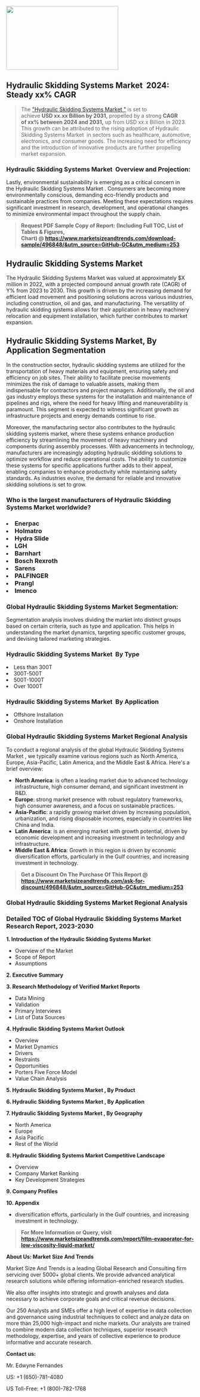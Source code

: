 <p><img class="alignnone size-medium wp-image-20088" src="https://ffe5etoiles.com/wp-content/uploads/2024/12/MST1-300x171.png" alt="" width="300" height="171" /></p><h2 id="ember46" class="ember-view reader-text-block__heading-2">Hydraulic Skidding Systems Market &nbsp;2024: Steady&nbsp;xx% CAGR</h2><blockquote id="ember47" class="ember-view reader-text-block__blockquote">The&nbsp;<a class="app-aware-link " href="https://www.marketsizeandtrends.com/download-sample/496848/&utm_source=GitHub-GC&utm_medium=253" target="_blank" data-test-app-aware-link="">"Hydraulic Skidding Systems Market "</a>&nbsp;is set to achieve&nbsp;<strong>USD&nbsp;xx.xx&nbsp;Billion by 2031,</strong>&nbsp;propelled by a strong&nbsp;<strong>CAGR of&nbsp;xx% between 2024 and 2031,</strong>&nbsp;up from USD xx.x Billion in 2023. This growth can be attributed to the rising adoption of&nbsp;Hydraulic Skidding Systems Market &nbsp;in sectors such as healthcare, automotive, electronics, and consumer goods. The increasing need for efficiency and the introduction of innovative products are further propelling market expansion.</blockquote><h3 id="ember48" class="ember-view reader-text-block__heading-3">Hydraulic Skidding Systems Market &nbsp;Overview and Projection:</h3><p id="ember49" class="ember-view reader-text-block__paragraph">Lastly, environmental sustainability is emerging as a critical concern in the&nbsp;Hydraulic Skidding Systems Market . Consumers are becoming more environmentally conscious, demanding eco-friendly products and sustainable practices from companies. Meeting these expectations requires significant investment in research, development, and operational changes to minimize environmental impact throughout the supply chain.</p><blockquote id="ember50" class="ember-view reader-text-block__blockquote"><strong>Request PDF Sample Copy of Report: (Including Full TOC, List of Tables &amp; Figures, Chart)&nbsp;@&nbsp;<strong><a href="https://www.marketsizeandtrends.com/download-sample/496848/&utm_source=GitHub-GC&utm_medium=253" target="_blank">https://www.marketsizeandtrends.com/download-sample/496848/&utm_source=GitHub-GC&utm_medium=253</a></strong></strong></blockquote><h3 class=""> <h2>Hydraulic Skidding Systems Market</h2><p>The Hydraulic Skidding Systems Market was valued at approximately $X million in 2022, with a projected compound annual growth rate (CAGR) of Y% from 2023 to 2030. This growth is driven by the increasing demand for efficient load movement and positioning solutions across various industries, including construction, oil and gas, and manufacturing. The versatility of hydraulic skidding systems allows for their application in heavy machinery relocation and equipment installation, which further contributes to market expansion.</p><h2>Hydraulic Skidding Systems Market, By Application Segmentation</h2><p>In the construction sector, hydraulic skidding systems are utilized for the transportation of heavy materials and equipment, ensuring safety and efficiency on job sites. Their ability to facilitate precise movements minimizes the risk of damage to valuable assets, making them indispensable for contractors and project managers. Additionally, the oil and gas industry employs these systems for the installation and maintenance of pipelines and rigs, where the need for heavy lifting and maneuverability is paramount. This segment is expected to witness significant growth as infrastructure projects and energy demands continue to rise.</p><p>Moreover, the manufacturing sector also contributes to the hydraulic skidding systems market, where these systems enhance production efficiency by streamlining the movement of heavy machinery and components during assembly processes. With advancements in technology, manufacturers are increasingly adopting hydraulic skidding solutions to optimize workflow and reduce operational costs. The ability to customize these systems for specific applications further adds to their appeal, enabling companies to enhance productivity while maintaining safety standards. As industries evolve, the demand for reliable and innovative skidding solutions is set to grow.</p></h3><h3 id="" class="">Who is the largest manufacturers of&nbsp;Hydraulic Skidding Systems Market worldwide?</h3><h3 class=""></Li><Li>Enerpac</Li><Li> Holmatro</Li><Li> Hydra Slide</Li><Li> LGH</Li><Li> Barnhart</Li><Li> Bosch Rexroth</Li><Li> Sarens</Li><Li> PALFINGER</Li><Li> Prangl</Li><Li> Imenco</h3><h3 id="ember53" class="ember-view reader-text-block__heading-3">Global&nbsp;Hydraulic Skidding Systems Market Segmentation:</h3><p id="ember54" class="ember-view reader-text-block__paragraph">Segmentation analysis involves dividing the market into distinct groups based on certain criteria, such as type and application. This helps in understanding the market dynamics, targeting specific customer groups, and devising tailored marketing strategies.</p><h3 id="" class="">Hydraulic Skidding Systems Market &nbsp;By Type</h3><p></Li><Li>Less than 300T</Li><Li> 300T-500T</Li><Li> 500T-1000T</Li><Li> Over 1000T</p><h3 id="" class="">Hydraulic Skidding Systems Market &nbsp;By Application</h3><p class=""></Li><Li>Offshore Installation</Li><Li> Onshore Installation</p><h3 id="ember62" class="ember-view reader-text-block__heading-3">Global Hydraulic Skidding Systems Market Regional Analysis</h3><p id="ember63" class="ember-view reader-text-block__paragraph">To conduct a regional analysis of the global Hydraulic Skidding Systems Market , we typically examine various regions such as North America, Europe, Asia-Pacific, Latin America, and the Middle East &amp; Africa. Here's a brief overview:</p><ul><li><strong>North America</strong>: is often a leading market due to advanced technology infrastructure, high consumer demand, and significant investment in R&amp;D.</li><li><strong>Europe</strong>: strong market presence with robust regulatory frameworks, high consumer awareness, and a focus on sustainable practices.</li><li><strong>Asia-Pacific</strong>: a rapidly growing market driven by increasing population, urbanization, and rising disposable incomes, especially in countries like China and India.</li><li><strong>Latin America</strong>: is an emerging market with growth potential, driven by economic development and increasing investment in technology and infrastructure.</li><li><strong>Middle East &amp; Africa</strong>: Growth in this region is driven by economic diversification efforts, particularly in the Gulf countries, and increasing investment in technology.</li></ul><blockquote id="ember61" class="ember-view reader-text-block__blockquote"><strong>Get a Discount On The Purchase Of This Report @ <strong><a href="https://html-cleaner.com/" target="">https://www.marketsizeandtrends.com/ask-for-discount/496848/&utm_source=GitHub-GC&utm_medium=253</a></strong></strong></blockquote><h3 id="ember62" class="ember-view reader-text-block__heading-3">Global Hydraulic Skidding Systems Market Regional Analysis</h3><h3 id="" class="">Detailed TOC of Global Hydraulic Skidding Systems Market Research Report, 2023-2030</h3><p id="" class=""><strong>1. Introduction of the Hydraulic Skidding Systems Market </strong></p><ul><li>Overview of the Market</li><li>Scope of Report</li><li>Assumptions</li></ul><p id="" class=""><strong>2. Executive Summary</strong></p><p id="" class=""><strong>3. Research Methodology of Verified Market Reports</strong></p><ul><li>Data Mining</li><li>Validation</li><li>Primary Interviews</li><li>List of Data Sources</li></ul><p id="" class=""><strong>4. Hydraulic Skidding Systems Market Outlook</strong></p><ul><li>Overview</li><li>Market Dynamics</li><li>Drivers</li><li>Restraints</li><li>Opportunities</li><li>Porters Five Force Model</li><li>Value Chain Analysis</li></ul><p id="" class=""><strong>5. Hydraulic Skidding Systems Market , By Product</strong></p><p id="" class=""><strong>6. Hydraulic Skidding Systems Market , By Application</strong></p><p id="" class=""><strong>7. Hydraulic Skidding Systems Market , By Geography</strong></p><ul><li>North America</li><li>Europe</li><li>Asia Pacific</li><li>Rest of the World</li></ul><p id="" class=""><strong>8. Hydraulic Skidding Systems Market Competitive Landscape</strong></p><ul><li>Overview</li><li>Company Market Ranking</li><li>Key Development Strategies</li></ul><p id="" class=""><strong>9. Company Profiles</strong></p><p id="" class=""><strong>10. Appendix</strong></p><ul><li>diversification efforts, particularly in the Gulf countries, and increasing investment in technology.</li></ul><blockquote id="ember65" class="ember-view reader-text-block__blockquote"><strong>For More Information or Query, visit <strong><strong><a href="https://html-cleaner.com/" target="">https://www.marketsizeandtrends.com/report/film-evaporator-for-low-viscosity-liquid-market/</a></strong></strong></strong></blockquote><p id="" class=""><strong>About Us: Market Size And Trends</strong></p><p id="" class="">Market Size And Trends is a leading Global Research and Consulting firm servicing over 5000+ global clients. We provide advanced analytical research solutions while offering information-enriched research studies.</p><p id="" class="">We also offer insights into strategic and growth analyses and data necessary to achieve corporate goals and critical revenue decisions.</p><p id="" class="">Our 250 Analysts and SMEs offer a high level of expertise in data collection and governance using industrial techniques to collect and analyze data on more than 25,000 high-impact and niche markets. Our analysts are trained to combine modern data collection techniques, superior research methodology, expertise, and years of collective experience to produce informative and accurate research.</p><p id="" class=""><strong>Contact us:</strong></p><p id="" class="">Mr. Edwyne Fernandes</p><p id="" class="">US: +1 (650)-781-4080</p><p id="" class="">US Toll-Free: +1 (800)-782-1768</p>
